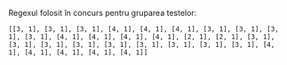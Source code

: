 Regexul folosit în concurs pentru gruparea testelor:

```
[[3, 1], [3, 1], [3, 1], [4, 1], [4, 1], [4, 1], [3, 1], [3, 1], [3, 1], [3, 1], [4, 1], [4, 1], [4, 1], [4, 1], [2, 1], [2, 1], [3, 1], [3, 1], [3, 1], [3, 1], [3, 1], [3, 1], [3, 1], [3, 1], [3, 1], [4, 1], [4, 1], [4, 1], [4, 1], [4, 1]]
```